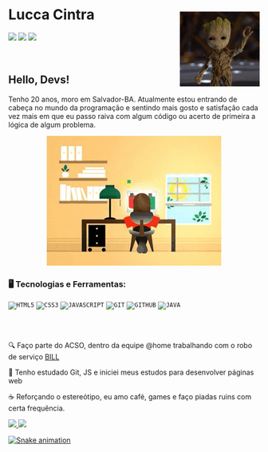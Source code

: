 <img align="right" height="150" width="160px" style="margin-top: 50px" src="./tela5.png">



<div dsplay="inline-block">
 
 <h1 align="left">Lucca Cintra</h1>
   <a href="https://www.instagram.com/luccapoggio/" target="_blank"><img src="https://img.shields.io/badge/-Instagram-%23E4405F?style=for-the-badge&logo=instagram&logoColor=white" target="_blank"></a>
  <a href = "mailto:luccaacintraa@gmail.com"><img src="https://img.shields.io/badge/-Gmail-%23333?style=for-the-badge&logo=gmail&logoColor=white" target="_blank"></a>
  <a href="https://www.linkedin.com/in/lucca-cintra-0032a2254/" target="_blank"><img src="https://img.shields.io/badge/-LinkedIn-%230077B5?style=for-the-badge&logo=linkedin&logoColor=white" target="_blank"></a> 
</div>





</br>
</br>

## Hello, Devs!

Tenho 20 anos, moro em Salvador-BA. Atualmente estou entrando de cabeça no mundo da programação e sentindo mais gosto e satisfação cada vez mais em que eu passo raiva com algum código ou acerto de primeira a lógica de algum problema.


<p align="center">
  <img src="./tela2.gif" width="350">

### 🖥️ Tecnologias e Ferramentas: 
<code><img width="40px" src="https://cdn.jsdelivr.net/gh/devicons/devicon/icons/html5/html5-original-wordmark.svg" title = "HTML5"/></code>
<code><img width="40px" src="https://cdn.jsdelivr.net/gh/devicons/devicon/icons/css3/css3-original-wordmark.svg" title = "CSS3"/></code>
<code><img width="40px" src="https://cdn.jsdelivr.net/gh/devicons/devicon/icons/javascript/javascript-original.svg" title = "JAVASCRIPT"/></code>
<code><img width="40px" src="https://cdn.jsdelivr.net/gh/devicons/devicon/icons/git/git-original.svg" title = "GIT"/></code>
<code><img width="40px" src="https://cdn.jsdelivr.net/gh/devicons/devicon/icons/github/github-original.svg" title = "GITHUB"/></code>
<code><img width="40px" src="https://cdn.jsdelivr.net/gh/devicons/devicon/icons/java/java-original.svg" title = "JAVA"/></code>


</br>
</br>
<div display="inline-block">
 <p align="left">🔍 Faço parte do ACSO, dentro da equipe @home trabalhando com o robo de serviço <a href="https://www.acso.uneb.br/bill/">BILL</a></p>
 <p align="left">📕 Tenho estudado Git, JS e iniciei meus estudos para desenvolver páginas web</p>
 
 <p align="left">☕ Reforçando o estereótipo, eu amo café, games e faço piadas ruins com certa frequência.</p>
</div>

<div>
   <a href="https://github.com/LuccinhaCP">
   <img height="180em" src="https://github-readme-stats.vercel.app/api?username=LuccinhaCP&show_icons=true&theme=tokyonight&include_all_commits=true&count_private=true"/>
   <img height="180em" src="https://github-readme-stats.vercel.app/api/top-langs/?username=LuccinhaCP&layout=compact&langs_count=6&theme=tokyonight"/>
</div>

  ![Snake animation](https://github.com/LuccinhaCP/LuccinhaCP/blob/output/github-contribution-grid-snake.svg)

</div>
</body>
</html>
